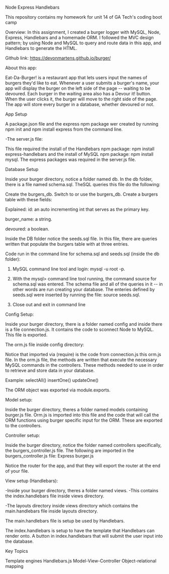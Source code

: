 
Node Express Handlebars

This repository contains my homework for unit 14 of GA Tech's coding boot camp

Overview:
In this assignment, I created a burger logger with MySQL, Node, Express, Handlebars and a homemade ORM. I followed the MVC design pattern; by using Node and MySQL to query and route data in this app, and Handlebars to generate the HTML.


Github link:
https://devonmartens.github.io/burger/

About this app:


Eat-Da-Burger! is a restaurant app that lets users input the names of burgers they'd like to eat. Whenever a user submits a burger's name, your app will display the burger on the left side of the page -- waiting to be devoured. Each burger in the waiting area also has a Devour it! button. When the user clicks it, the burger will move to the right side of the page. The app will store every burger in a database, whether devoured or not.


App Setup

A package.json file and the express npm package wer created by running npm init and npm install express from the command line.

-The server.js file:

This file required the install of the Handlebars npm package: npm install express-handlebars and the install of MySQL npm package: npm install mysql. The express packages was required in the server.js file.

Database Setup


Inside your burger directory, notice a folder named db. In the db folder, there is a file named schema.sql. TheSQL queries this file do the following:

Create the burgers_db.
Switch to or use the burgers_db.
Create a burgers table with these fields:

Explained:
id: an auto incrementing int that serves as the primary key.

burger_name: a string.

devoured: a boolean.


Inside the DB folder notice the seeds.sql file. In this file, there are queries written that populate the burgers table with at three entries.


Code run in the command line for schema.sql and seeds.sql (inside the db folder):


1. MySQL command line tool and login: mysql -u root -p.

2. With the mysql> command line tool running, the command source for schema.sql was entered. The schema file and all of the queries in it -- in other words are run creating your database. The enteries defined by seeds.sql were inserted by running the file: source seeds.sql.

3. Close out and exit in command line




Config Setup:


Inside your burger directory, there is a folder named config and inside there is a file connection.js. It contains the code to sconnect Node to MySQL. This file is exported.


The orm.js file inside config directory:


Notice that imported via (require) is the code from connection.js this orm.js file. In the orm.js file, the methods are written that execute the necessary MySQL commands in the controllers. These methods needed to use in order to retrieve and store data in your database.

Example:
selectAll()
insertOne()
updateOne()



The ORM object was exported via module.exports.


Model setup:


Inside the burger directory, theres a folder named models containing burger.js file. Orm.js is imported into this file and the code that will call the ORM functions using burger specific input for the ORM. These are exported to the controllers.

Controller setup:


Inside the burger directory, notice the folder named controllers specifically, the burgers_controller.js file. The following are imported in the burgers_controller.js file:
Express
burger.js

Notice the router for the app, and that they will export the router at the end of your file.



View setup (Handlebars): 

-Inside your burger directory, theres a folder named views.
-This contains the index.handlebars file inside views directory.


-The layouts directory inside views directory which contains the main.handlebars file inside layouts directory.

The main.handlebars file is setup be used by Handlebars.


The index.handlebars is setup to have the template that Handlebars can render onto. A button in index.handlebars that will submit the user input into the database.






Key Topics

Template engines
Handlebars.js
Model-View-Controller
Object-relational mapping
